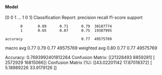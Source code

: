 #### Model
[0 0 1 ... 1 0 1]
Classification Report:
              precision    recall  f1-score   support

           0       0.89      0.71      0.79  30187774
           1       0.65      0.87      0.75  19387995

    accuracy                           0.77  49575769
   macro avg       0.77      0.79      0.77  49575769
weighted avg       0.80      0.77      0.77  49575769

Accuracy: 0.7693992401812264
Confusion Matrix:
[[21328493  8859281]
 [ 2572929 16815066]]
Confusion Matrix (%):
[[43.02201142 17.87018372]
 [ 5.18989226 33.9179126 ]]
